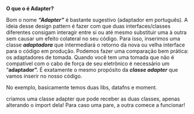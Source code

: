 **O que o é Adapter?**

Bom o nome **_“Adapter”_** é bastante sugestivo (adaptador em português). A ideia desse design pattern é fazer com que duas interfaces/classes diferentes consigam interagir entre si ou até mesmo substituir uma à outra sem causar um efeito colateral no seu código. Para isso, inserimos uma classe **_adaptadora_** que intermediará o retorno da nova ou velha interface para o código em produção. Podemos fazer uma comparação bem prática: os adaptadores de tomada. Quando você tem uma tomada que não é compatível com o cabo de força de seu eletrônico é necessário um “**adaptador”.** É exatamente o mesmo propósito da **_classe adapter_** que vamos inserir no nosso código.

No exemplo, basicamente temos duas libs, datafns e moment.

criamos uma classe adapter que pode receber as duas classes, apenas alterando o import dela! Para caso uma pare, a outra comece a funcionar!
